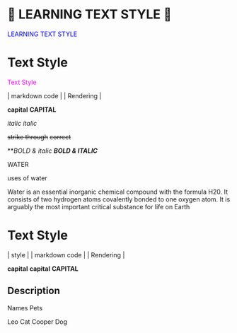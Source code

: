 # 🎨 LEARNING TEXT STYLE 🚀
<font color  ="BLUE">LEARNING TEXT STYLE</font>



# Text Style
<font color ="magenta">Text Style</font>




| markdown code |             |  Rendering    |

  **capital**                   **CAPITAL**

  _italic_                        _italic_

 ~~strike through~~            ~~correct~~

  ***BOLD & italic*            ***BOLD & ITALIC***


















WATER

uses of water

Water is an essential inorganic chemical compound with the formula H20. It consists of two hydrogen atoms covalently bonded to one oxygen atom. It is arguably the most important critical substance for life on Earth













# Text Style
| style    |  | markdown code | |  Rendering    |

**capital**      **capital**      **CAPITAL**




## Description


Names         Pets

Leo           Cat
Cooper        Dog


